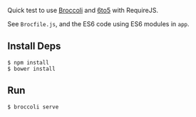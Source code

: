 Quick test to use [Broccoli][b] and [6to5][s] with RequireJS.

See `Brocfile.js`, and the ES6 code using ES6 modules in `app`.

## Install Deps

    $ npm install
    $ bower install

## Run

    $ broccoli serve


[b]: https://github.com/broccolijs/broccoli
[s]: http://6to5.org
